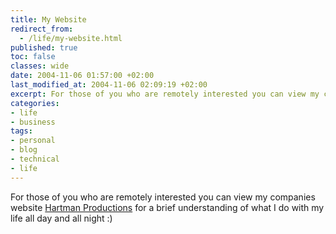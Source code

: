 ```yaml
---
title: My Website
redirect_from:
  - /life/my-website.html
published: true
toc: false
classes: wide
date: 2004-11-06 01:57:00 +02:00
last_modified_at: 2004-11-06 02:09:19 +02:00
excerpt: For those of you who are remotely interested you can view my companies website [Hartman Productions](http://www.hpcc.co.za/) for a brief understanding of what I do with my life all day and all night :)
categories:
- life
- business
tags:
- personal
- blog
- technical
- life
---
```

For those of you who are remotely interested you can view my companies website [Hartman Productions](http://www.hpcc.co.za/) for a brief understanding of what I do with my life all day and all night :)
